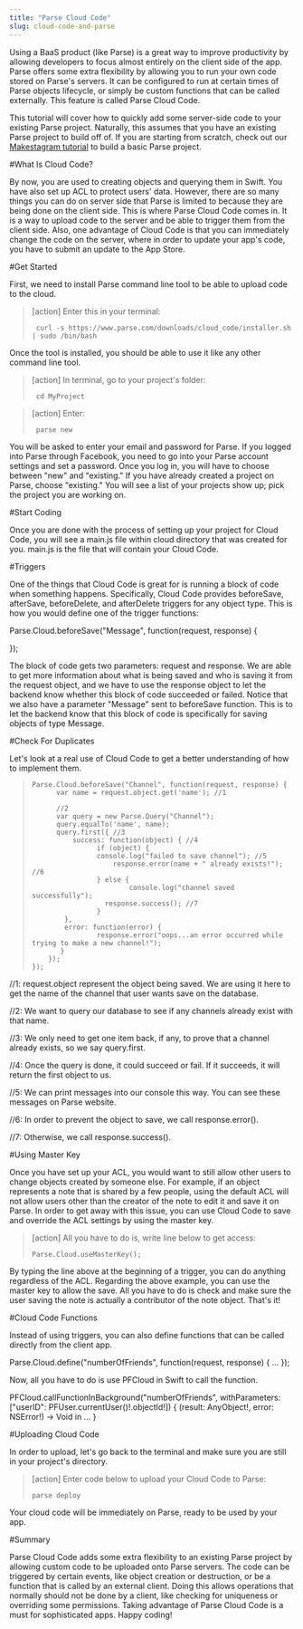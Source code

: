 ```yaml
---
title: "Parse Cloud Code"
slug: cloud-code-and-parse
---
```


Using a BaaS product (like Parse) is a great way to improve productivity by allowing developers to focus almost entirely on the client side of the app.  Parse offers some extra flexibility by allowing you to run your own code stored on Parse's servers.  It can be configured to run at certain times of Parse objects lifecycle, or simply be custom functions that can be called externally.  This feature is called Parse Cloud Code.  

This tutorial will cover how to quickly add some server-side code to your existing Parse project.  Naturally, this assumes that you have an existing Parse project to build off of.  If you are starting from scratch, check out our [Makestagram tutorial](https://www.makeschool.com/tutorials/build-a-photo-sharing-app-part-1/getting-started) to build a basic Parse project.

#What Is Cloud Code?

By now, you are used to creating objects and querying them in Swift. You have also set up ACL to protect users' data. However, there are so many things you can do on server side that Parse is limited to because they are being done on the client side. This is where Parse Cloud Code comes in. It is a way to upload code to the server and be able to trigger them from the client side. Also, one advantage of Cloud Code is that you can immediately change the code on the server, where in order to update your app's code, you have to submit an update to the App Store.

#Get Started

First, we need to install Parse command line tool to be able to upload code to the cloud.

> [action]
> Enter this in your terminal:
>
>      curl -s https://www.parse.com/downloads/cloud_code/installer.sh | sudo /bin/bash

Once the tool is installed, you should be able to use it like any other command line tool.

> [action]
> In terminal, go to your project's folder:
>
>      cd MyProject

> [action]
> Enter:
>
>      parse new

You will be asked to enter your email and password for Parse. If you logged into Parse through Facebook, you need to go into your Parse account settings and set a password. Once you log in, you will have to choose between "new" and "existing." If you have already created a project on Parse, choose "existing." You will see a list of your projects show up; pick the project you are working on.

#Start Coding

Once you are done with the process of setting up your project for Cloud Code, you will see a main.js file within cloud directory that was created for you. main.js is the file that will contain your Cloud Code.

#Triggers

One of the things that Cloud Code is great for is running a block of code when something happens. Specifically, Cloud Code provides beforeSave, afterSave, beforeDelete, and afterDelete triggers for any object type. This is how you would define one of the trigger functions:

Parse.Cloud.beforeSave("Message", function(request, response) {

});

The block of code gets two parameters: request and response. We are able to get more information about what is being saved and who is saving it from the request object, and we have to use the response object to let the backend know whether this block of code succeeded or failed. Notice that we also have a parameter "Message" sent to beforeSave function. This is to let the backend know that this block of code is specifically for saving objects of type Message.

#Check For Duplicates

Let's look at a real use of Cloud Code to get a better understanding of how to implement them.


>     Parse.Cloud.beforeSave("Channel", function(request, response) {
>           var name = request.object.get('name'); //1
>
>           //2
>	        var query = new Parse.Query("Channel");
>	        query.equalTo('name', name);
>	        query.first({ //3
>   	        success: function(object) { //4
>       		      if (object) {
>                     console.log("failed to save channel"); //5
>	          		      response.error(name + " already exists!"); //6
>	        	      } else {
>			    	          console.log("channel saved successfully");
>	                    response.success(); //7
>	        	      }
> 	  	      },
>  	  	      error: function(error) {
>     	    		  response.error("oops...an error occurred while trying to make a new channel!");
>  	  	     }
>         });
>     });

//1: request.object represent the object being saved. We are using it here to get the name of the channel that user wants save on the database.

//2: We want to query our database to see if any channels already exist with that name.

//3: We only need to get one item back, if any, to prove that a channel already exists, so we say query.first.

//4: Once the query is done, it could succeed or fail. If it succeeds, it will return the first object to us.

//5: We can print messages into our console this way. You can see these messages on Parse website.

//6: In order to prevent the object to save, we call response.error().

//7: Otherwise, we call response.success().

#Using Master Key

Once you have set up your ACL, you would want to still allow other users to change objects created by someone else. For example, if an object represents a note that is shared by a few people, using the default ACL will not allow users other than the creator of the note to edit it and save it on Parse. In order to get away with this issue, you can use Cloud Code to save and override the ACL settings by using the master key.

> [action]
> All you have to do is, write line below to get access:
>
>     Parse.Cloud.useMasterKey();

By typing the line above at the beginning of a trigger, you can do anything regardless of the ACL. Regarding the above example, you can use the master key to allow the save. All you have to do is check and make sure the user saving the note is actually a contributor of the note object. That's it!

#Cloud Code Functions

Instead of using triggers, you can also define functions that can be called directly from the client app.

Parse.Cloud.define("numberOfFriends", function(request, response) {
...
});

Now, all you have to do is use PFCloud in Swift to call the function.

PFCloud.callFunctionInBackground("numberOfFriends", withParameters: ["userID": PFUser.currentUser()!.objectId!]) { (result: AnyObject!, error: NSError!) -> Void in
...
}

#Uploading Cloud Code

In order to upload, let's go back to the terminal and make sure you are still in your project's directory.

> [action]
> Enter code below to upload your Cloud Code to Parse:
>
>     parse deploy

Your cloud code will be immediately on Parse, ready to be used by your app.

#Summary

Parse Cloud Code adds some extra flexibility to an existing Parse project by allowing custom code to be uploaded onto Parse servers.  The code can be triggered by certain events, like object creation or destruction, or be a function that is called by an external client.  Doing this allows operations that normally should not be done by a client, like checking for uniqueness or overriding some permissions.  Taking advantage of Parse Cloud Code is a must for sophisticated apps.  Happy coding!